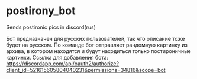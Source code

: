 # postirony_bot
Sends postironic pics in discord(rus)

Бот предназначен для русских пользователей, так что описание тоже будет на русском.
По команде бот отправляет рандомную картинку из архива, в котором находятся и будут находиться только постироничные картинки.
Ссылка для добавления бота: https://discordapp.com/api/oauth2/authorize?client_id=521615605804040231&permissions=34816&scope=bot
